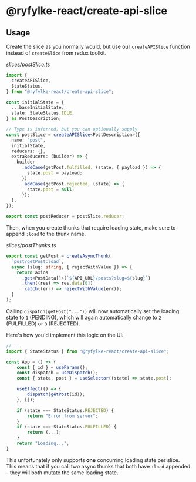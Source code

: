 # @ryfylke-react/create-api-slice

## **Usage**

Create the slice as you normally would, but use our `createAPISlice` function instead of `createSlice` from redux toolkit. 

_slices/postSlice.ts_

```typescript
import {
  createAPISlice,
  StateStatus,
} from "@ryfylke-react/create-api-slice";

const initialState = {
  ...baseInitialState,
  state: StateStatus.IDLE,
} as PostDescription;

// Type is inferred, but you can optionally supply
const postSlice = createAPISlice<PostDescription>({
  name: "post",
  initialState,
  reducers: {},
  extraReducers: (builder) => {
    builder
      .addCase(getPost.fulfilled, (state, { payload }) => {
        state.post = payload;
      })
      .addCase(getPost.rejected, (state) => {
        state.post = null;
      });
  },
});

export const postReducer = postSlice.reducer;
```

Then, when you create thunks that require loading state, make sure to append `:load` to the thunk name. 

_slices/postThunks.ts_

```typescript
export const getPost = createAsyncThunk(
  `post/getPost:load`,
  async (slug: string, { rejectWithValue }) => {
    return axios
      .get<PostData[]>(`${API_URL}/posts?slug=${slug}`)
      .then((res) => res.data[0])
      .catch((err) => rejectWithValue(err));
  }
);
```

Calling `dispatch(getPost("..."))` will now automatically set the loading state to `1` (PENDING), which will again automatically change to `2` (FULFILLED) or `3` (REJECTED).

Here's how you'd implement this logic on the UI:

```typescript
// ...
import { StateStatus } from "@ryfylke-react/create-api-slice";

const App = () => {
    const { id } = useParams();
    const dispatch = useDispatch();
    const { state, post } = useSelector((state) => state.post);

    useEffect(() => {
        dispatch(getPost(id));
    }, []);

    if (state === StateStatus.REJECTED) {
        return "Error from server";
    }
    if (state === StateStatus.FULFILLED) {
        return (...);
    }
    return "Loading...";
}
```

This unfortunately only supports **one** concurring loading state per slice. This means that if you call two async thunks that both have `:load` appended - they will both mutate the same loading state. 
